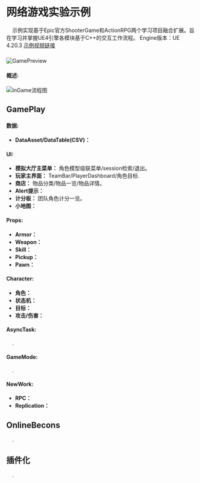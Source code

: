 # 网络游戏实验示例
 
&nbsp;&nbsp;&nbsp;&nbsp;示例实现基于Epic官方ShooterGame和ActionRPG两个学习项目融合扩展。旨在学习并掌握UE4引擎各模块基于C++的交互工作流程。
Engine版本：UE 4.20.3
<a href="https://www.bilibili.com/video/BV1cz4y1o79a"> 示例视频链接</a>  

##### 
![GamePreview](https://yw-dev.github.io/content/posts/2019-04-17/Shotcut.png)


####  概述:
![InGame流程图](https://yw-dev.github.io/content/posts/2019-04-17/InGame.png)

##  GamePlay

####  数据:

- **DataAsset/DataTable(CSV)：** 

####  UI:

- **模拟大厅主菜单：** 角色模型级联菜单/session检索/退出。
- **玩家主界面：** TeamBar/PlayerDashboard/角色目标.
- **商店：** 物品分类/物品一览/物品详情。
- **Alert提示：** 
- **计分板：**  团队角色计分一览。
- **小地图：** 

####  Props:

- **Armor：** 
- **Weapon：** 
- **Skill：** 
- **Pickup：** 
- **Pawn：** 

####  Character:

- **角色：** 
- **状态机：** 
- **目标：** 
- **攻击/伤害：** 

####  AsyncTask:

&nbsp;&nbsp;&nbsp;&nbsp;.

####  GameMode:

&nbsp;&nbsp;&nbsp;&nbsp;.

####  NewWork:

- **RPC：** 
- **Replication：** 

##  OnlineBecons

&nbsp;&nbsp;&nbsp;&nbsp;.

##  插件化 

&nbsp;&nbsp;&nbsp;&nbsp;.







